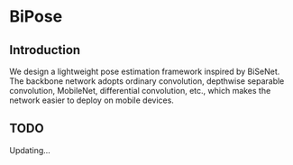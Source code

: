 # BiPose

## Introduction
We design a lightweight pose estimation framework inspired by BiSeNet. The backbone network adopts ordinary convolution, depthwise separable convolution, MobileNet, differential convolution, etc., which makes the network easier to deploy on mobile devices.

## TODO
Updating...
